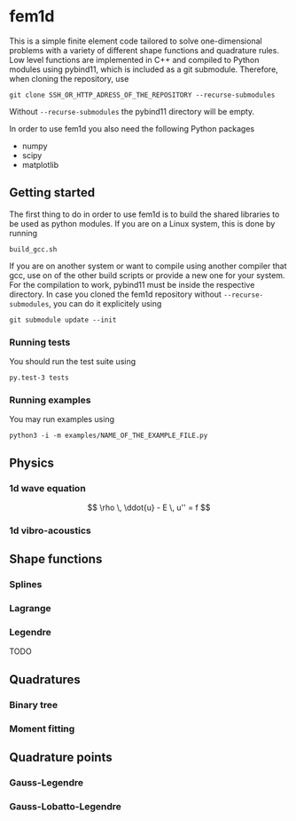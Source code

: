 # fem1d

This is a simple finite element code tailored to solve one-dimensional problems with a variety of different shape functions and quadrature rules.
Low level functions are implemented in C++ and compiled to Python modules using pybind11, which is included as a git submodule. 
Therefore, when cloning the repository, use
```
git clone SSH_OR_HTTP_ADRESS_OF_THE_REPOSITORY --recurse-submodules
```
Without `--recurse-submodules` the pybind11 directory will be empty.

In order to use fem1d you also need the following Python packages
* numpy
* scipy
* matplotlib


## Getting started

The first thing to do in order to use fem1d is to build the shared libraries to be used as python modules. 
If you are on a Linux system, this is done by running
```
build_gcc.sh
```
If you are on another system or want to compile using another compiler that gcc, use on of the other build scripts or provide a new one for your system.
For the compilation to work, pybind11 must be inside the respective directory. In case you cloned the fem1d repository without `--recurse-submodules`, you can do it explicitely using
```
git submodule update --init
```

### Running tests
You should run the test suite using
```
py.test-3 tests
```

### Running examples
You may run examples using
```
python3 -i -m examples/NAME_OF_THE_EXAMPLE_FILE.py
```

## Physics

### 1d wave equation
$$
\rho \, \ddot{u} - E \, u'' = f
$$

### 1d vibro-acoustics


## Shape functions

### Splines

### Lagrange

### Legendre

TODO


## Quadratures

### Binary tree

### Moment fitting


## Quadrature points

### Gauss-Legendre

### Gauss-Lobatto-Legendre

